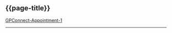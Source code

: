 ## {{page-title}}

<i class="fa fa-link"></i> [GPConnect-Appointment-1](https://fhir.nhs.uk/STU3/StructureDefinition/GPConnect-Appointment-1)

---
